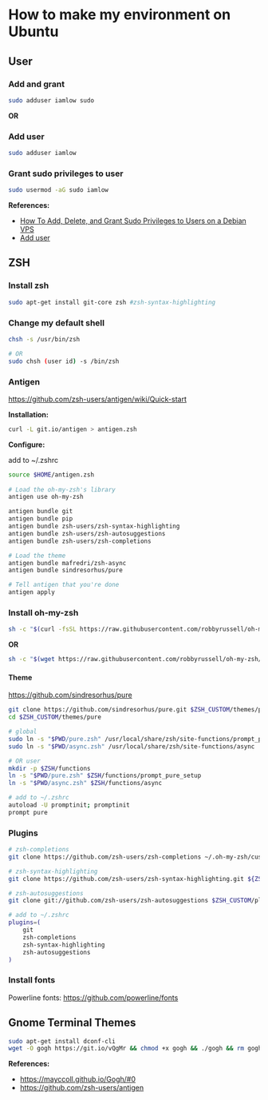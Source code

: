 # How to make my environment on Ubuntu

## User

### Add and grant

```sh
sudo adduser iamlow sudo
```

**OR**

### Add user

```sh
sudo adduser iamlow
```

### Grant sudo privileges to user

```sh
sudo usermod -aG sudo iamlow
```

**References:**

- [How To Add, Delete, and Grant Sudo Privileges to Users on a Debian VPS](https://www.digitalocean.com/community/tutorials/how-to-add-delete-and-grant-sudo-privileges-to-users-on-a-debian-vps)
- [Add user](https://twpower.github.io/31-add-user-in-ubuntu)

## ZSH

### Install zsh

```sh
sudo apt-get install git-core zsh #zsh-syntax-highlighting
```

### Change my default shell

```sh
chsh -s /usr/bin/zsh

# OR
sudo chsh (user id) -s /bin/zsh
```

### Antigen

https://github.com/zsh-users/antigen/wiki/Quick-start

**Installation:**

```sh
curl -L git.io/antigen > antigen.zsh
```

**Configure:**

add to ~/.zshrc

```sh
source $HOME/antigen.zsh
    
# Load the oh-my-zsh's library
antigen use oh-my-zsh

antigen bundle git
antigen bundle pip
antigen bundle zsh-users/zsh-syntax-highlighting
antigen bundle zsh-users/zsh-autosuggestions
antigen bundle zsh-users/zsh-completions

# Load the theme
antigen bundle mafredri/zsh-async
antigen bundle sindresorhus/pure

# Tell antigen that you're done
antigen apply
```

### Install oh-my-zsh

```sh
sh -c "$(curl -fsSL https://raw.githubusercontent.com/robbyrussell/oh-my-zsh/master/tools/install.sh)"
```

**OR**

```sh
sh -c "$(wget https://raw.githubusercontent.com/robbyrussell/oh-my-zsh/master/tools/install.sh -O -)"
```

#### Theme

https://github.com/sindresorhus/pure

```sh
git clone https://github.com/sindresorhus/pure.git $ZSH_CUSTOM/themes/pure
cd $ZSH_CUSTOM/themes/pure

# global
sudo ln -s "$PWD/pure.zsh" /usr/local/share/zsh/site-functions/prompt_pure_setup
sudo ln -s "$PWD/async.zsh" /usr/local/share/zsh/site-functions/async

# OR user
mkdir -p $ZSH/functions
ln -s "$PWD/pure.zsh" $ZSH/functions/prompt_pure_setup
ln -s "$PWD/async.zsh" $ZSH/functions/async

# add to ~/.zshrc
autoload -U promptinit; promptinit
prompt pure
```

### Plugins

```sh
# zsh-completions
git clone https://github.com/zsh-users/zsh-completions ~/.oh-my-zsh/custom/plugins/zsh-completions

# zsh-syntax-highlighting
git clone https://github.com/zsh-users/zsh-syntax-highlighting.git ${ZSH_CUSTOM:-~/.oh-my-zsh/custom}/plugins/zsh-syntax-highlighting

# zsh-autosuggestions
git clone git://github.com/zsh-users/zsh-autosuggestions $ZSH_CUSTOM/plugins/zsh-autosuggestions

# add to ~/.zshrc
plugins=(
    git
    zsh-completions
    zsh-syntax-highlighting
    zsh-autosuggestions
)
```

### Install fonts

Powerline fonts: https://github.com/powerline/fonts

## Gnome Terminal Themes

```sh
sudo apt-get install dconf-cli
wget -O gogh https://git.io/vQgMr && chmod +x gogh && ./gogh && rm gogh
```

**References:**

* https://mayccoll.github.io/Gogh/#0
* https://github.com/zsh-users/antigen
